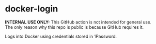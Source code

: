 # docker-login

**INTERNAL USE ONLY:** This GitHub action is not intended for general use.  The only reason 
why this repo is public is because GitHub requires it.

Logs into Docker using credentials stored in 1Password.
